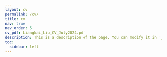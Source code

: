 ```yaml
---
layout: cv
permalink: /cv/
title: cv
nav: true
nav_order: 5
cv_pdf: Liangkai_Liu_CV_July2024.pdf
description: This is a description of the page. You can modify it in '_pages/cv.md'. You can also change or remove the top pdf download button.
toc:
  sidebar: left
---
```

